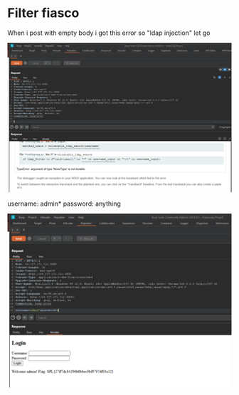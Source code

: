 # Filter fiasco

When i post with empty body i got this error so "ldap injection" let go

![alt text](image.png)

username: admin*
password: anything

![alt text](image-1.png)